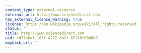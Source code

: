 ```yaml
---
content_type: external-resource
external_url: http://www.sciencedirect.com
has_external_license_warning: true
license: https://en.wikipedia.org/wiki/All_rights_reserved
status: ''
title: http://www.sciencedirect.com
uid: cd77e6af-103f-4272-84ff-b72f0f9008b0
wayback_url: ''
---
```

